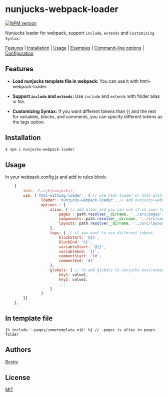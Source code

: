 # nunjucks-webpack-loader
[![NPM version][npm-image]][npm-url]

Nunjucks loader for webpack, support `include`, `extends` and `Customizing Syntax`.

[Features](#features) | [Installation](#installation) | [Usage](#usage) | [Examples](#examples) | [Command-line options](#options) | [Configuration](#configuration)


## Features

 - **Load nunjucks template file in webpack:** You can use it with html-webpack-loader.

 - **Support `include` and `extends`:** Use `include` and `extends` with folder alias in file.

 - **Customizing Syntax:** If you want different tokens than {{ and the rest for variables, blocks, and comments, you can specify different tokens as the tags option.
## Installation

```bash
$ npm i nunjucks-webpack-loader
```

## Usage
In your webpack.config.js and add to rules block:
```js
    {
        test: /\.njk|nunjucks/,
        use: ['html-withimg-loader', { // use html-loader or html-withimg-loader to handle inline resource
                loader: 'nunjucks-webpack-loader', // add nunjucks-webpack-loader
                options : {
                    alias: { // add alias and you can use it in your template
                        pages : path.resolve(__dirname, '../src/pages'),
                        components: path.resolve(__dirname, '../src/components'),
                        layouts: path.resolve(__dirname, '../src/layouts')
                    },
                    tags: { // if you want to use different tokens
                        blockStart: '@{%',
                        blockEnd: '%}',
                        variableStart: '@{{',
                        variableEnd: '}}',
                        commentStart: '{#',
                        commentEnd: '#}'
                    },
                    globals: { // To add globals to nunjucks environment
                        key1: value1,
                        key2: value2,
                        ...
                    }
                }
        }]
    },
```

## In template file

```twig
{% include '~pages/sometemplate.njk' %} // ~pages is alias to pages folder
```

## Authors

[Bestie](https://github.com/ibesty)

## License

[MIT](https://tldrlegal.com/license/mit-license)

[npm-image]: https://img.shields.io/npm/v//nunjucks-webpack-loader.svg?style=flat-square
[npm-url]: https://www.npmjs.com/package/nunjucks-webpack-loader